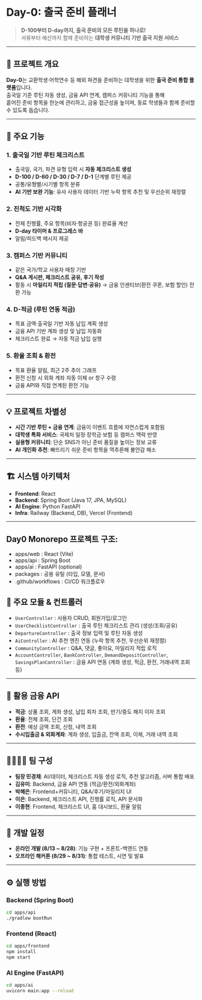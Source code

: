 # Day-0: 출국 준비 플래너

> **D-100부터 D-day까지, 출국 준비의 모든 루틴을 하나로!**  
> 서류부터 예산까지 함께 준비하는 **대학생 커뮤니티 기반 출국 지원 서비스**

---

## 🚀 프로젝트 개요
**Day-0**는 교환학생·어학연수 등 해외 파견을 준비하는 대학생을 위한 **출국 준비 통합 플랫폼**입니다.  
출국일 기준 루틴 자동 생성, 금융 API 연계, 캠퍼스 커뮤니티 기능을 통해  
흩어진 준비 항목을 한눈에 관리하고, 금융 접근성을 높이며, 동료 학생들과 함께 준비할 수 있도록 돕습니다.

---

## 🎯 주요 기능

### 1. 출국일 기반 루틴 체크리스트
- 출국일, 국가, 파견 유형 입력 시 **자동 체크리스트 생성**
- **D-100 / D-60 / D-30 / D-7 / D-1** 단계별 루틴 제공
- 공통/유형별/시기별 항목 분류
- **AI 기반 보완 기능**: 유사 사용자 데이터 기반 누락 항목 추천 및 우선순위 재정렬

### 2. 진척도 기반 시각화
- 전체 진행률, 주요 항목(비자·항공권 등) 완료율 계산
- **D-day 타이머 & 프로그레스 바**
- 알림/피드백 메시지 제공

### 3. 캠퍼스 기반 커뮤니티
- 같은 국가/학교 사용자 매칭 기반 
- **Q&A 게시판, 체크리스트 공유, 후기 작성**
- 활동 시 **마일리지 적립 (질문·답변·공유)** → 금융 인센티브(환전 쿠폰, 보험 할인) 전환 가능

### 4. D-적금 (루틴 연동 적금)
- 목표 금액·출국일 기반 자동 납입 계획 생성
- 금융 API 기반 계좌 생성 및 납입 자동화
- 체크리스트 완료 → 자동 적금 납입 실행

### 5. 환율 조회 & 환전
- 목표 환율 알림, 최근 2주 추이 그래프
- 환전 신청 시 외화 계좌 자동 이체 or 창구 수령
- 금융 API와 직접 연계된 환전 기능

---

## 💡 프로젝트 차별성
- **시간 기반 루틴 + 금융 연계**: 금융이 이벤트 흐름에 자연스럽게 포함됨
- **대학생 특화 서비스**: 국제처 일정·장학금·보험 등 캠퍼스 맥락 반영
- **실용형 커뮤니티**: 단순 SNS가 아닌 준비 품질을 높이는 정보 교류
- **AI 개인화 추천**: 빠뜨리기 쉬운 준비 항목을 역추론해 불안감 해소

---

## 🏗️ 시스템 아키텍처
- **Frontend**: React  
- **Backend**: Spring Boot (Java 17, JPA, MySQL)  
- **AI Engine**: Python FastAPI
- **Infra**: Railway (Backend, DB), Vercel (Frontend)

---
## Day0 Monorepo 프로젝트 구조:
- apps/web : React (Vite)
- apps/api : Spring Boot
- apps/ai  : FastAPI (optional)
- packages : 공용 유틸 (타입, 모델, 문서)
- .github/workflows : CI/CD 워크플로우


## 📂 주요 모듈 & 컨트롤러
- `UserController` : 사용자 CRUD, 회원가입/로그인
- `UserChecklistController` : 출국 루틴 체크리스트 관리 (생성/조회/공유)
- `DepartureController` : 출국 정보 입력 및 루틴 자동 생성
- `AiController` : AI 추천 엔진 연동 (누락 항목 추천, 우선순위 재정렬)
- `CommunityController` : Q&A, 댓글, 좋아요, 마일리지 적립 로직
- `AccountController`, `BankController`, `DemandDepositController`, `SavingsPlanController` : 금융 API 연동 (계좌 생성, 적금, 환전, 거래내역 조회 등)

---

## 🔗 활용 금융 API
- **적금**: 상품 조회, 계좌 생성, 납입 회차 조회, 만기/중도 해지 이자 조회  
- **환율**: 전체 조회, 단건 조회  
- **환전**: 예상 금액 조회, 신청, 내역 조회  
- **수시입출금 & 외화계좌**: 계좌 생성, 입출금, 잔액 조회, 이체, 거래 내역 조회  

---

## 👨‍👩‍👧‍👦 팀 구성
- **팀장 민경채**: AI/데이터, 체크리스트 자동 생성 로직, 추천 알고리즘, 서버 통합 배포  
- **김유미**: Backend, 금융 API 연동 (적금/환전/외화계좌)  
- **박혜은**: Frontend+커뮤니티, Q&A/후기/마일리지 UI  
- **이은**: Backend, 체크리스트 API, 진행률 로직, API 문서화  
- **이종현**: Frontend, 체크리스트 UI, 홈 대시보드, 환율 알림  

---

## 📅 개발 일정
- **온라인 개발 (8/13 ~ 8/28)**: 기능 구현 + 프론트-백엔드 연동  
- **오프라인 해커톤 (8/29 ~ 8/31)**: 통합 테스트, 시연 및 발표  

---

## ⚙️ 실행 방법
### Backend (Spring Boot)
```bash
cd apps/api
./gradlew bootRun
```

### Frontend (React)
```bash
cd apps/frontend
npm install
npm start
```

### AI Engine (FastAPI)
```bash
cd apps/ai
uvicorn main:app --reload
```
